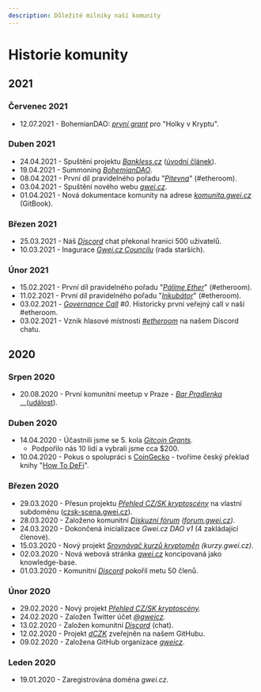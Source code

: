 ```yaml
---
description: Důležité milníky naší komunity
---
```


# Historie komunity

## 2021

### Červenec 2021

* 12.07.2021 - BohemianDAO: [_první grant_](https://app.daohaus.club/dao/0x64/0xf762ace2c215fdad031b33c656982718c4084786/proposals/4) pro "Holky v Kryptu".

### Duben 2021

* 24.04.2021 - Spuštění projektu [_Bankless.cz_](https://bankless.cz/) \([úvodní článek](https://bankless.cz/novinky/historie-cryptopandy-a-vznik-bankless-cz)\). 
* 19.04.2021 - Summoning [_BohemianDAO_](http://bohemiandao.cz/).
* 08.04.2021 - První díl pravidelného pořadu "[_Pitevna_](projekty/etheroom/pitevna.md)" \(\#etheroom\).
* 03.04.2021 - Spuštění nového webu [_gwei.cz_](https://gwei.cz).
* 01.04.2021 - Nová dokumentace komunity na adrese [_komunita.gwei.cz_](https://komunita.gwei.cz) \(GitBook\).

### Březen 2021

* 25.03.2021 - Náš [_Discord_](komunikacni-kanaly/discord.md) chat překonal hranici 500 uživatelů.
* 10.03.2021 - Inagurace [_Gwei.cz Councilu_](council/) \(rada starších\).

### Únor 2021

* 15.02.2021 - První díl pravidelného pořadu "[_Pálíme Ether_](projekty/etheroom/palime-ether.md)" \(\#etheroom\).
* 11.02.2021 - První díl pravidelného pořadu "[_Inkubátor_](projekty/etheroom/inkubator.md)" \(\#etheroom\).
* 03.02.2021 - [_Governance Call_](council/governance-call/) _\#0_. Historicky první veřejný call v naší \#etheroom.
* 03.02.2021 - Vznik hlasové místnosti [_\#etheroom_](projekty/etheroom/) na našem Discord chatu.

## 2020

### Srpen 2020

* 20.08.2020 - První komunitní meetup v Praze - [_Bar Pradlenka_](https://goo.gl/maps/rwjEbwBS82itsRKD8) __\([událost](https://forum.gwei.cz/t/gwei-cz-community-meetup-0-ct-20-8-2020-praha/91)\).

### Duben 2020

* 14.04.2020 - Účastnili jsme se 5. kola [_Gitcoin Grants_](https://gitcoin.co/grants/590/gweicz-czsk-defiethereum-community).
  * Podpořilo nás 10 lidí a vybrali jsme cca $200.
* 10.04.2020 - Pokus o spolupráci s [CoinGecko](https://www.coingecko.com/en) - tvoříme český překlad knihy "[How To DeFi](https://landing.coingecko.com/how-to-defi/)".

### Březen 2020

* 29.03.2020 - Přesun projektu [_Přehled CZ/SK kryptoscény_](projekty/czsk-kryptoscena.md) na vlastní subdoménu \([czsk-scena.gwei.cz](https://czsk-scena.gwei.cz)\).
* 28.03.2020 - Založeno komunitní [_Diskuzní fórum_](komunikacni-kanaly/forum.md) _\(_[_forum.gwei.cz_](https://forum.gwei.cz)_\)_.
* 24.03.2020 - Dokončená inicializace _Gwei.cz DAO v1_ \(4 zakládající členové\).
* 15.03.2020 - Nový projekt [_Srovnávač kurzů kryptoměn_](pozastavene-projekty/kurzy-smenaren-a-burz.md) _\(kurzy.gwei.cz\)_.
* 02.03.2020 - Nová webová stránka [_gwei.cz_](https://gwei.cz) koncipovaná jako knowledge-base.
* 01.03.2020 - Komunitní [_Discord_](komunikacni-kanaly/discord.md) pokořil metu 50 členů.

### Únor 2020

* 29.02.2020 - Nový projekt [_Přehled CZ/SK kryptoscény_](projekty/czsk-kryptoscena.md)_._
* 24.02.2020 - Založen Twitter účet [_@gweicz_](https://twitter.com/gweicz).
* 13.02.2020 - Založen komunitní [_Discord_](komunikacni-kanaly/discord.md) \(chat\).
* 12.02.2020 - Projekt [_dCZK_](pozastavene-projekty/dczk-stablecoin.md) zveřejněn na našem GitHubu.
* 09.02.2020 - Založena GitHub organizace [_gweicz_](https://github.com/gweicz/).

### Leden 2020

* 19.01.2020 - Zaregistrována doména _gwei.cz_.

